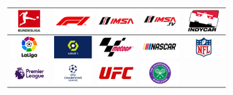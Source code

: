 | ![](https://raw.githubusercontent.com/RevGear/logo/master/Other/Sports/Bundesliga.png) | ![](https://raw.githubusercontent.com/RevGear/logo/master/Other/Sports/F1.png) | ![](https://raw.githubusercontent.com/RevGear/logo/master/Other/Sports/IMSA.png) | ![](https://raw.githubusercontent.com/RevGear/logo/master/Other/Sports/IMSATV.png) | ![](https://raw.githubusercontent.com/RevGear/logo/master/Other/Sports/IndyCar.png) | 
|:---:|:---:|:---:|:---:|:---:| 
| ![](https://raw.githubusercontent.com/RevGear/logo/master/Other/Sports/LaLiga.png) | ![](https://raw.githubusercontent.com/RevGear/logo/master/Other/Sports/Ligue1.png) | ![](https://raw.githubusercontent.com/RevGear/logo/master/Other/Sports/MotoGP.png) | ![](https://raw.githubusercontent.com/RevGear/logo/master/Other/Sports/Nascar.png) | ![](https://raw.githubusercontent.com/RevGear/logo/master/Other/Sports/NFL.png) | 
| ![](https://raw.githubusercontent.com/RevGear/logo/master/Other/Sports/PremierLeague.png) | ![](https://raw.githubusercontent.com/RevGear/logo/master/Other/Sports/UEFAChampionsLeague.png) | ![](https://raw.githubusercontent.com/RevGear/logo/master/Other/Sports/UFC.png) | ![](https://raw.githubusercontent.com/RevGear/logo/master/Other/Sports/Wimbledon.png)  | 
